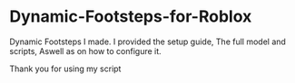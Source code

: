 # Dynamic-Footsteps-for-Roblox
Dynamic Footsteps I made.
I provided the setup guide, The full model and scripts, Aswell as on how to configure it.

Thank you for using my script
